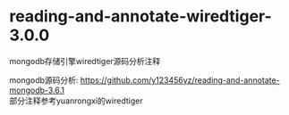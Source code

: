 # reading-and-annotate-wiredtiger-3.0.0
mongodb存储引擎wiredtiger源码分析注释  

  
  
mongodb源码分析: https://github.com/y123456yz/reading-and-annotate-mongodb-3.6.1  
部分注释参考yuanrongxi的wiredtiger

